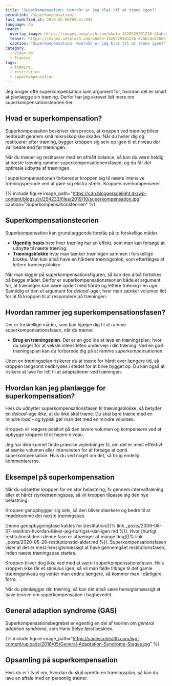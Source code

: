 ```yaml
---
title: "Superkompensation: Hvornår er jeg klar til at træne igen?"
permalink: /superkompensation/
last_modified_at: 2020-07-06T09:41:09Z
language: da
header:
  overlay_image: https://images.unsplash.com/photo-1520529301226-42abc4cd766b?ixlib=rb-1.2.1&ixid=eyJhcHBfaWQiOjEyMDd9&auto=format&fit=crop&w=1900&q=80
  teaser: https://images.unsplash.com/photo-1520529301226-42abc4cd766b?ixlib=rb-1.2.1&ixid=eyJhcHBfaWQiOjEyMDd9&auto=format&fit=crop&w=400&q=80
  caption: "Superkompensation: Hvornår er jeg klar til at træne igen?"
category:
  - Viden om
  - Træning
tags:
  - træning
  - restitution
  - superkompensation
---
```


Jeg bruger ofte superkompensation som argument for, hvordan det er smart at planlægge sin træning. Derfor har jeg skrevet lidt mere om superkompensationsteorien her.

## Hvad er superkompensation?

Superkompensation beskriver den proces, at kroppen ved træning bliver nedbrudt gennem små mikroskopiske skader. Når du hviler dig og restituerer efter træning, bygger kroppen sig selv op igen til et niveau der var bedre end før træningen.

Når du træner og restituerer med en afmålt balance, så kan du være heldig at næste træning rammer superkompensationensfasen, og du får det optimale udbytte af træningen.

I superkompensationen forbereder kroppen sig til næste intensive træningsperiode ved at gøre sig ekstra stærk. Kroppen overkompenserer.

{% include figure image_path="https://cdn.bloggersdelight.dk/wp-content/blogs.dir/254233/files/2019/10/superkompensation.jpg" caption="Superkompensationsteorien" %}

## Superkompensationsteorien

Superkompensation kan grundlæggende forstås på to forskellige måder.

- **Ugentlig basis** hvor hver træning har en effekt, som man kan forsøge at udnytte til næste træning.
- **Træningsblokke** hvor man tænker træningen sammen i forskellige blokke. Man kan altså have en hårdere træningsblok, som efterfølges af lettere træningsblokke.

Når man kigger på superkompensationsfiguren, så kan den altså fortolkes på begge måder. Derfor er superkompensationsteorien både et argument for, at træningen kan være opdelt med hårde og lettere træning i en uge. Samtidig er den et argument for _deload_-uger, hvor man sænker volumen lidt for at få kroppen til at respondere på træningen.

## Hvordan rammer jeg superkompensationsfasen?

Der er forskellige måder, som kan hjælpe dig til at ramme superkompensationsfasen, når du træner.

- **Brug en træningsplan**. Det er en god ide at lave en træningsplan, hvor du sørger for at veksle intensiteten undervejs i din træning. Ved en god træningsplan kan du forberede dig på at ramme superkompensationen.

Uden en træningsplan risikerer du at træne for hårdt over længere tid, så kroppen langsomt nedbrydes i stedet for at blive bygget op. Du kan også at risikere at lave for lidt til at adaptationer ved træningen.

## Hvordan kan jeg planlægge for superkompensation?

Hvis du udnytter superkompensationsfasen til træningsblokke, så betyder en _deload_-uge ikke, at du ikke skal træne. Du skal bare træne med en mindre _load_ - og typisk gør man det med en mindre volumen.

Kroppen vil reagere positivt på den lavere volumen og kompensere ved at opbygge kroppen til et højere niveau. 

Jeg har ikke kunnet finde præcise vejledninger til, om det er mest effektivt at sænke volumen eller intensiteten for at forsøge at opnå superkompensation. Hvis du ved noget om det, så brug endelig kommentarerne.

## Eksempel på superkompensation

Når du udsætter kroppen for en stor belastning, fx gennem intervaltræning eller et hårdt styrketræningspas, så vil kroppen tilpasse sig den nye belastning.

Kroppen genopbygger sig selv, så den bliver stærkere og bedre til at imødekomme det næste træningspas. 

Denne genopbygningfase kaldes for [restitution]({% link _posts/2009-08-07-restition-hvordan-bliver-jeg-hurtigst-klar-igen.md %}). Hvor [hurtigt restitutionstiden i denne fase er afhænger af mange ting]({% link _posts/2020-05-28-restitutionstid-alder.md %}). Superkompensationsfasen viser at det er mest hensigtsmæssigt at have gennemgået restitutionsfasen, inden næste træningspas startes.

Kroppen bliver dog ikke ved med at være i superkompensationsfasen. Hvis kroppen ikke får et stimulus igen, så vil man falde tilbage til det gamle træningsniveau og venter man endnu længere, så kommer man i dårligere form.

Når du planlægger din træning, så kan det altså være hensigtsmæssigt at have teorien om superkompensation i baghovedet. 

## General adaption syndrome (GAS)

Superkompensationsbegrebet er egentlig en del af teorien om _general adaption syndrome_, som Hans Selye først beskrev.

{% include figure image_path="https://sanescohealth.com/wp-content/uploads/2016/05/General-Adaptation-Syndrome-Stages.jpg" %}

## Opsamling på superkompensation

Hvis du er i tvivl om, hvordan du skal oprette en træningsplan, så kan du lave en aftale med en personlig træner.
